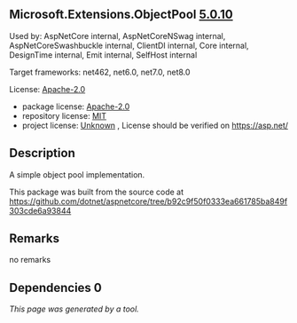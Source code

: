 Microsoft.Extensions.ObjectPool [5.0.10](https://www.nuget.org/packages/Microsoft.Extensions.ObjectPool/5.0.10)
--------------------

Used by: AspNetCore internal, AspNetCoreNSwag internal, AspNetCoreSwashbuckle internal, ClientDI internal, Core internal, DesignTime internal, Emit internal, SelfHost internal

Target frameworks: net462, net6.0, net7.0, net8.0

License: [Apache-2.0](../../../../licenses/apache-2.0) 

- package license: [Apache-2.0](https://licenses.nuget.org/Apache-2.0) 
- repository license: [MIT](https://github.com/dotnet/aspnetcore) 
- project license: [Unknown](https://asp.net/) , License should be verified on https://asp.net/

Description
-----------
A simple object pool implementation.

This package was built from the source code at https://github.com/dotnet/aspnetcore/tree/b92c9f50f0333ea661785ba849f303cde6a93844

Remarks
-----------
no remarks


Dependencies 0
-----------


*This page was generated by a tool.*